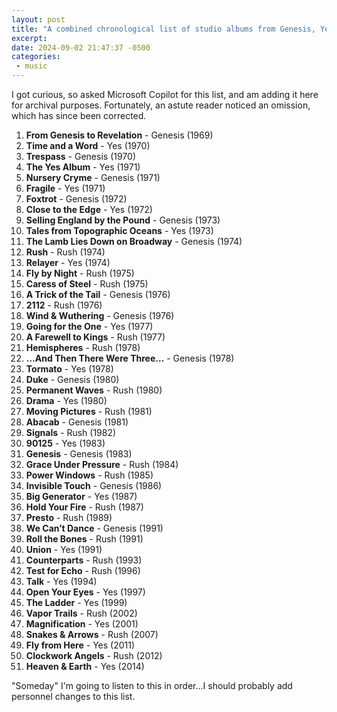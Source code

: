 ```yaml
---
layout: post
title: "A combined chronological list of studio albums from Genesis, Yes, and Rush"
excerpt: 
date: 2024-09-02 21:47:37 -0500
categories: 
 - music
---
```


I got curious, so asked Microsoft Copilot for this list, and am adding it here for archival purposes. Fortunately, an astute reader noticed an omission, which has since been corrected.

1. **From Genesis to Revelation** - Genesis (1969)
1. **Time and a Word** - Yes (1970)
1. **Trespass** - Genesis (1970)
1. **The Yes Album** - Yes (1971)
1. **Nursery Cryme** - Genesis (1971)
1. **Fragile** - Yes (1971)
1. **Foxtrot** - Genesis (1972)
1. **Close to the Edge** - Yes (1972)
1. **Selling England by the Pound** - Genesis (1973)
1. **Tales from Topographic Oceans** - Yes (1973)
1. **The Lamb Lies Down on Broadway** - Genesis (1974)
1. **Rush** - Rush (1974)
1. **Relayer** - Yes (1974)
1. **Fly by Night** - Rush (1975)
1. **Caress of Steel** - Rush (1975)
1. **A Trick of the Tail** - Genesis (1976)
1. **2112** - Rush (1976)
1. **Wind & Wuthering** - Genesis (1976)
1. **Going for the One** - Yes (1977)
1. **A Farewell to Kings** - Rush (1977)
1. **Hemispheres** - Rush (1978)
1. **…And Then There Were Three…** - Genesis (1978)
1. **Tormato** - Yes (1978)
1. **Duke** - Genesis (1980)
1. **Permanent Waves** - Rush (1980)
1. **Drama** - Yes (1980)
1. **Moving Pictures** - Rush (1981)
1. **Abacab** - Genesis (1981)
1. **Signals** - Rush (1982)
1. **90125** - Yes (1983)
1. **Genesis** - Genesis (1983)
1. **Grace Under Pressure** - Rush (1984)
1. **Power Windows** - Rush (1985)
1. **Invisible Touch** - Genesis (1986)
1. **Big Generator** - Yes (1987)
1. **Hold Your Fire** - Rush (1987)
1. **Presto** - Rush (1989)
1. **We Can’t Dance** - Genesis (1991)
1. **Roll the Bones** - Rush (1991)
1. **Union** - Yes (1991)
1. **Counterparts** - Rush (1993)
1. **Test for Echo** - Rush (1996)
1. **Talk** - Yes (1994)
1. **Open Your Eyes** - Yes (1997)
1. **The Ladder** - Yes (1999)
1. **Vapor Trails** - Rush (2002)
1. **Magnification** - Yes (2001)
1. **Snakes & Arrows** - Rush (2007)
1. **Fly from Here** - Yes (2011)
1. **Clockwork Angels** - Rush (2012)
1. **Heaven & Earth** - Yes (2014)

"Someday" I'm going to listen to this in order...I should probably add personnel changes to this list.
